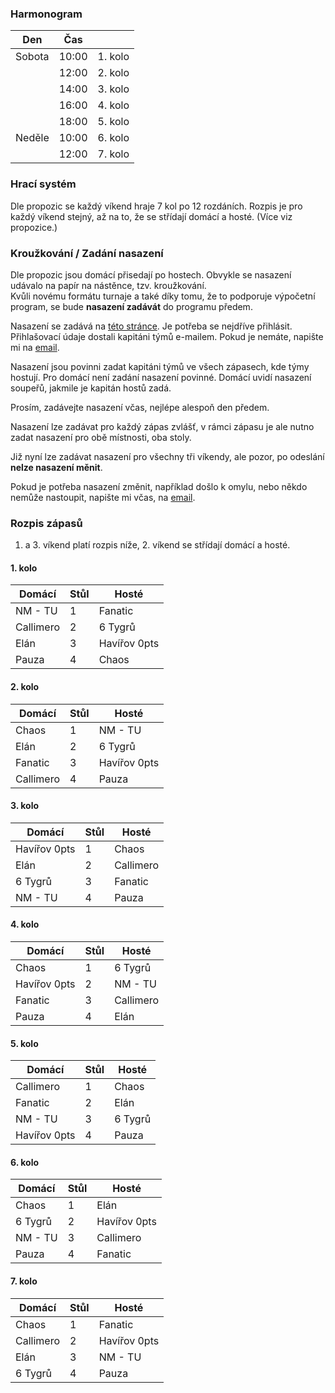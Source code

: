 ### Harmonogram

| Den    | Čas   |  |
| ------ | ----- | ------- |
| Sobota | 10:00 | 1. kolo |
|        | 12:00 | 2. kolo |
|        | 14:00 | 3. kolo |
|        | 16:00 | 4. kolo |
|        | 18:00 | 5. kolo |
| Neděle | 10:00 | 6. kolo |
|        | 12:00 | 7. kolo |

### Hrací systém

Dle propozic se každý víkend hraje 7 kol po 12 rozdáních. Rozpis je pro každý víkend stejný, až na to, že se střídají domácí a hosté. (Více viz propozice.)

### Kroužkování / Zadání nasazení

Dle propozic jsou domácí přisedají po hostech. Obvykle se nasazení udávalo na papír na nástěnce, tzv. kroužkování.   
Kvůli novému formátu turnaje a také díky tomu, že to podporuje výpočetní program, se bude **nasazení zadávát** do programu předem.

Nasazení se zadává na [této stránce](https://bridge.zdenektomis.eu/vysledky/2025/2-liga/lineup/login.php). Je potřeba se nejdříve přihlásit. 
Přihlašovací údaje dostali kapitáni týmů e-mailem. Pokud je nemáte, napište mi na [email](mailto:zdnek.tomis@gmail.com).

Nasazení jsou povinni zadat kapitáni týmů ve všech zápasech, kde týmy hostují.
Pro domácí není zadání nasazení povinné. Domácí uvidí nasazení soupeřů, jakmile je kapitán hostů zadá.

Prosím, zadávejte nasazení včas, nejlépe alespoň den předem.

Nasazení lze zadávat pro každý zápas zvlášť, v rámci zápasu je ale nutno zadat nasazení pro obě místnosti, oba stoly. 

Již nyní lze zadávat nasazení pro všechny tři víkendy, ale pozor, po odeslání **nelze nasazení měnit**. 

Pokud je potřeba nasazení změnit, například došlo k omylu, nebo někdo nemůže nastoupit, napište mi včas, na [email](mailto:zdnek.tomis@gmail.com).

### Rozpis zápasů

1. a 3. víkend platí rozpis níže, 2. víkend se střídají domácí a hosté.

#### 1. kolo

| Domácí      | Stůl | Hosté         |
|-------------|------|---------------|
| NM - TU     | 1    | Fanatic       |
| Callimero   | 2    | 6 Tygrů       |
| Elán        | 3    | Havířov 0pts  |
| Pauza       | 4    | Chaos         |

#### 2. kolo

| Domácí      | Stůl | Hosté         |
|-------------|------|---------------|
| Chaos       | 1    | NM - TU       |
| Elán        | 2    | 6 Tygrů       |
| Fanatic     | 3    | Havířov 0pts  |
| Callimero   | 4    | Pauza         |

#### 3. kolo

| Domácí      | Stůl | Hosté         |
|-------------|------|---------------|
| Havířov 0pts| 1    | Chaos         |
| Elán        | 2    | Callimero     |
| 6 Tygrů     | 3    | Fanatic       |
| NM - TU     | 4    | Pauza         |

#### 4. kolo

| Domácí      | Stůl | Hosté         |
|-------------|------|---------------|
| Chaos       | 1    | 6 Tygrů       |
| Havířov 0pts| 2    | NM - TU       |
| Fanatic     | 3    | Callimero     |
| Pauza       | 4    | Elán          |

#### 5. kolo

| Domácí      | Stůl | Hosté         |
|-------------|------|---------------|
| Callimero   | 1    | Chaos         |
| Fanatic     | 2    | Elán          |
| NM - TU     | 3    | 6 Tygrů       |
| Havířov 0pts| 4    | Pauza         |

#### 6. kolo

| Domácí      | Stůl | Hosté         |
|-------------|------|---------------|
| Chaos       | 1    | Elán          |
| 6 Tygrů     | 2    | Havířov 0pts  |
| NM - TU     | 3    | Callimero     |
| Pauza       | 4    | Fanatic       |

#### 7. kolo

| Domácí      | Stůl | Hosté         |
|-------------|------|---------------|
| Chaos       | 1    | Fanatic       |
| Callimero   | 2    | Havířov 0pts  |
| Elán        | 3    | NM - TU       |
| 6 Tygrů     | 4    | Pauza         |